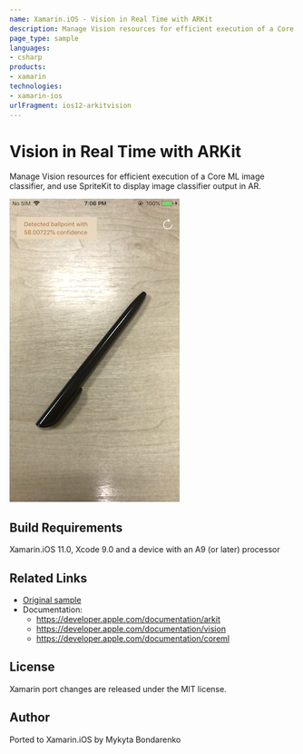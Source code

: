 ```yaml
---
name: Xamarin.iOS - Vision in Real Time with ARKit
description: Manage Vision resources for efficient execution of a Core ML image classifier, and use SpriteKit to display image classifier output in AR. Build...
page_type: sample
languages:
- csharp
products:
- xamarin
technologies:
- xamarin-ios
urlFragment: ios12-arkitvision
---
```

# Vision in Real Time with ARKit

Manage Vision resources for efficient execution of a Core ML image classifier, and use SpriteKit to display image classifier output in AR.

![Detected Object](Screenshots/screenshot-1.png)

## Build Requirements

Xamarin.iOS 11.0, Xcode 9.0 and a device with an A9 (or later) processor

## Related Links

- [Original sample](https://developer.apple.com/documentation/arkit/using_vision_in_real_time_with_arkit?language=objc)
- Documentation:
    - https://developer.apple.com/documentation/arkit
    - https://developer.apple.com/documentation/vision
    - https://developer.apple.com/documentation/coreml

## License

Xamarin port changes are released under the MIT license.

## Author

Ported to Xamarin.iOS by Mykyta Bondarenko
